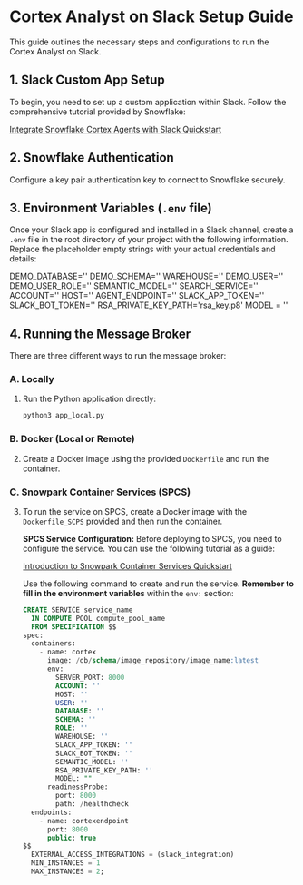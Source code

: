 # Cortex Analyst on Slack Setup Guide

This guide outlines the necessary steps and configurations to run the Cortex Analyst on Slack.

## 1. Slack Custom App Setup

To begin, you need to set up a custom application within Slack. Follow the comprehensive tutorial provided by Snowflake:

[Integrate Snowflake Cortex Agents with Slack Quickstart](https://quickstarts.snowflake.com/guide/integrate_snowflake_cortex_agents_with_slack/index.html?index=..%2F..index#1)

## 2. Snowflake Authentication

Configure a key pair authentication key to connect to Snowflake securely.

## 3. Environment Variables (`.env` file)

Once your Slack app is configured and installed in a Slack channel, create a `.env` file in the root directory of your project with the following information. Replace the placeholder empty strings with your actual credentials and details:

DEMO_DATABASE=''
DEMO_SCHEMA=''
WAREHOUSE=''
DEMO_USER=''
DEMO_USER_ROLE=''
SEMANTIC_MODEL=''
SEARCH_SERVICE=''
ACCOUNT=''
HOST=''
AGENT_ENDPOINT=''
SLACK_APP_TOKEN=''
SLACK_BOT_TOKEN=''
RSA_PRIVATE_KEY_PATH='rsa_key.p8'
MODEL = ''

## 4. Running the Message Broker

There are three different ways to run the message broker:

### A. Locally

1.  Run the Python application directly:
    ```bash
    python3 app_local.py
    ```

### B. Docker (Local or Remote)

2.  Create a Docker image using the provided `Dockerfile` and run the container.

### C. Snowpark Container Services (SPCS)

3.  To run the service on SPCS, create a Docker image with the `Dockerfile_SCPS` provided and then run the container.

    **SPCS Service Configuration:**
    Before deploying to SPCS, you need to configure the service. You can use the following tutorial as a guide:

    [Introduction to Snowpark Container Services Quickstart](https://quickstarts.snowflake.com/guide/intro_to_snowpark_container_services/index.html#0)

    Use the following command to create and run the service. **Remember to fill in the environment variables** within the `env:` section:

    ```sql
    CREATE SERVICE service_name
      IN COMPUTE POOL compute_pool_name
      FROM SPECIFICATION $$
    spec:
      containers:
        - name: cortex
          image: /db/schema/image_repository/image_name:latest
          env:
            SERVER_PORT: 8000
            ACCOUNT: ''
            HOST: ''
            USER: ''
            DATABASE: ''
            SCHEMA: ''
            ROLE: ''
            WAREHOUSE: ''
            SLACK_APP_TOKEN: ''
            SLACK_BOT_TOKEN: ''
            SEMANTIC_MODEL: ''
            RSA_PRIVATE_KEY_PATH: ''
            MODEL: ""
          readinessProbe:
            port: 8000
            path: /healthcheck
      endpoints:
        - name: cortexendpoint
          port: 8000
          public: true
    $$
      EXTERNAL_ACCESS_INTEGRATIONS = (slack_integration)
      MIN_INSTANCES = 1
      MAX_INSTANCES = 2;
    ```
